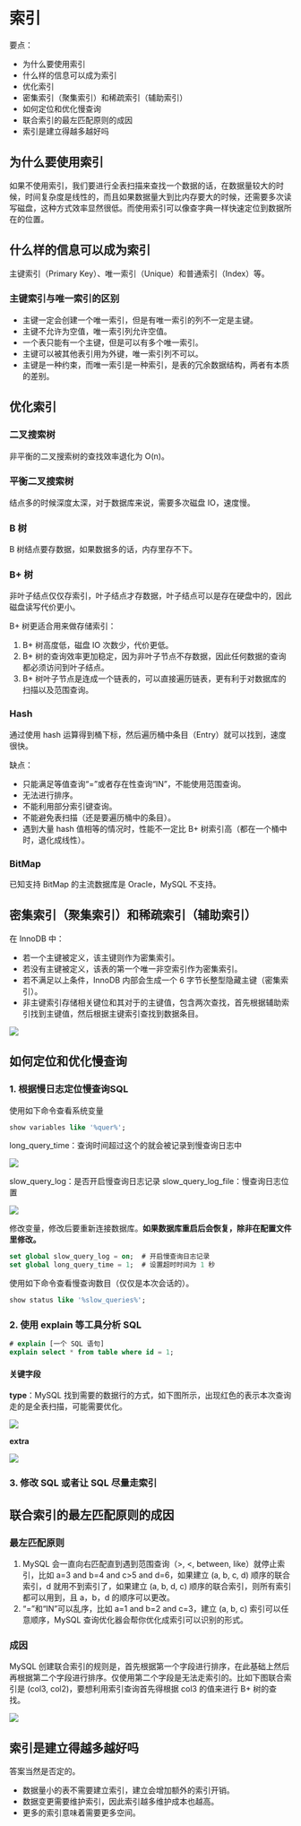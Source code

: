 # 索引

要点：

- 为什么要使用索引
- 什么样的信息可以成为索引
- 优化索引
- 密集索引（聚集索引）和稀疏索引（辅助索引）
- 如何定位和优化慢查询
- 联合索引的最左匹配原则的成因
- 索引是建立得越多越好吗

## 为什么要使用索引

如果不使用索引，我们要进行全表扫描来查找一个数据的话，在数据量较大的时候，时间复杂度是线性的，而且如果数据量大到比内存要大的时候，还需要多次读写磁盘，这种方式效率显然很低。而使用索引可以像查字典一样快速定位到数据所在的位置。

## 什么样的信息可以成为索引

主键索引（Primary Key）、唯一索引（Unique）和普通索引（Index）等。

### 主键索引与唯一索引的区别

- 主键一定会创建一个唯一索引，但是有唯一索引的列不一定是主键。
- 主键不允许为空值，唯一索引列允许空值。
- 一个表只能有一个主键，但是可以有多个唯一索引。
- 主键可以被其他表引用为外键，唯一索引列不可以。
- 主键是一种约束，而唯一索引是一种索引，是表的冗余数据结构，两者有本质的差别。

## 优化索引

### 二叉搜索树

非平衡的二叉搜索树的查找效率退化为 O(n)。

### 平衡二叉搜索树

结点多的时候深度太深，对于数据库来说，需要多次磁盘 IO，速度慢。

### B 树

B 树结点要存数据，如果数据多的话，内存里存不下。

### B+ 树

非叶子结点仅仅存索引，叶子结点才存数据，叶子结点可以是存在硬盘中的，因此磁盘读写代价更小。

B+ 树更适合用来做存储索引：

1. B+ 树高度低，磁盘 IO 次数少，代价更低。
2. B+ 树的查询效率更加稳定，因为非叶子节点不存数据，因此任何数据的查询都必须访问到叶子结点。
3. B+ 树叶子节点是连成一个链表的，可以直接遍历链表，更有利于对数据库的扫描以及范围查询。

### Hash

通过使用 hash 运算得到桶下标，然后遍历桶中条目（Entry）就可以找到，速度很快。

缺点：

- 只能满足等值查询“=”或者存在性查询“IN”，不能使用范围查询。
- 无法进行排序。
- 不能利用部分索引键查询。
- 不能避免表扫描（还是要遍历桶中的条目）。
- 遇到大量 hash 值相等的情况时，性能不一定比 B+ 树索引高（都在一个桶中时，退化成线性）。

### BitMap

已知支持 BitMap 的主流数据库是 Oracle，MySQL 不支持。

## 密集索引（聚集索引）和稀疏索引（辅助索引）

在 InnoDB 中：

- 若一个主键被定义，该主键则作为密集索引。
- 若没有主键被定义，该表的第一个唯一非空索引作为密集索引。
- 若不满足以上条件，InnoDB 内部会生成一个 6 字节长整型隐藏主键（密集索引）。
- 非主键索引存储相关键位和其对于的主键值，包含两次查找，首先根据辅助索引找到主键值，然后根据主键索引查找到数据条目。

![](_v_images/20190724090522443_11564.png)

## 如何定位和优化慢查询

### 1. 根据慢日志定位慢查询SQL

使用如下命令查看系统变量

```sql
show variables like '%quer%';
```

long_query_time：查询时间超过这个的就会被记录到慢查询日志中

![](_v_images/20190724090628478_28106.png)

slow_query_log：是否开启慢查询日志记录
slow_query_log_file：慢查询日志位置

![](_v_images/20190724090639476_6002.png)

修改变量，修改后要重新连接数据库。**如果数据库重启后会恢复，除非在配置文件里修改。**

```sql
set global slow_query_log = on;  # 开启慢查询日志记录
set global long_query_time = 1;  # 设置超时时间为 1 秒
```

使用如下命令查看慢查询数目（仅仅是本次会话的）。

```sql
show status like '%slow_queries%';
```

### 2. 使用 explain 等工具分析 SQL

```sql
# explain [一个 SQL 语句]
explain select * from table where id = 1;
```

#### 关键字段

**type**：MySQL 找到需要的数据行的方式，如下图所示，出现红色的表示本次查询走的是全表扫描，可能需要优化。

![](_v_images/20190724090806732_4070.png)

**extra**

![](_v_images/20190724090816905_18929.png)

### 3. 修改 SQL 或者让 SQL 尽量走索引

## 联合索引的最左匹配原则的成因

### 最左匹配原则

1. MySQL 会一直向右匹配直到遇到范围查询（>, <, between, like）就停止索引，比如 a=3 and b=4 and c>5 and d=6，如果建立 (a, b, c, d) 顺序的联合索引，d 就用不到索引了，如果建立 (a, b, d, c) 顺序的联合索引，则所有索引都可以用到，且 a，b，d 的顺序可以更改。
2. “=”和“IN”可以乱序，比如 a=1 and b=2 and c=3，建立 (a, b, c) 索引可以任意顺序，MySQL 查询优化器会帮你优化成索引可以识别的形式。

### 成因

MySQL 创建联合索引的规则是，首先根据第一个字段进行排序，在此基础上然后再根据第二个字段进行排序。仅使用第二个字段是无法走索引的。比如下图联合索引是 (col3, col2)，要想利用索引查询首先得根据 col3 的值来进行 B+ 树的查找。

![](_v_images/20190724090948617_26246.png)

## 索引是建立得越多越好吗

答案当然是否定的。

- 数据量小的表不需要建立索引，建立会增加额外的索引开销。
- 数据变更需要维护索引，因此索引越多维护成本也越高。
- 更多的索引意味着需要更多空间。
